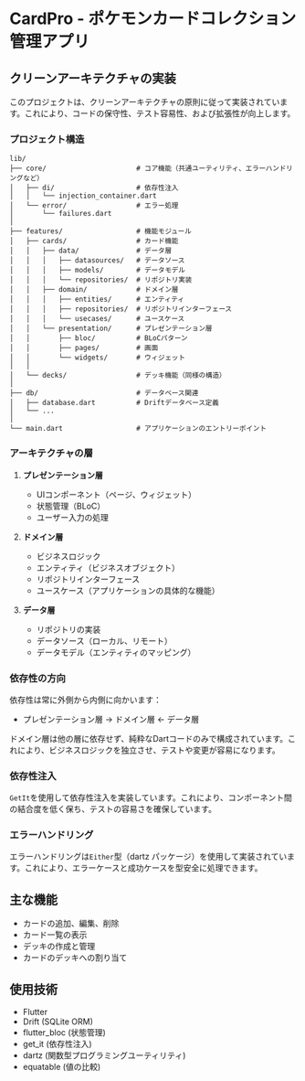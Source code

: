 # CardPro - ポケモンカードコレクション管理アプリ

## クリーンアーキテクチャの実装

このプロジェクトは、クリーンアーキテクチャの原則に従って実装されています。これにより、コードの保守性、テスト容易性、および拡張性が向上します。

### プロジェクト構造

```
lib/
├── core/                      # コア機能（共通ユーティリティ、エラーハンドリングなど）
│   ├── di/                    # 依存性注入
│   │   └── injection_container.dart
│   └── error/                 # エラー処理
│       └── failures.dart
│
├── features/                  # 機能モジュール
│   ├── cards/                 # カード機能
│   │   ├── data/              # データ層
│   │   │   ├── datasources/   # データソース
│   │   │   ├── models/        # データモデル
│   │   │   └── repositories/  # リポジトリ実装
│   │   ├── domain/            # ドメイン層
│   │   │   ├── entities/      # エンティティ
│   │   │   ├── repositories/  # リポジトリインターフェース
│   │   │   └── usecases/      # ユースケース
│   │   └── presentation/      # プレゼンテーション層
│   │       ├── bloc/          # BLoCパターン
│   │       ├── pages/         # 画面
│   │       └── widgets/       # ウィジェット
│   │
│   └── decks/                 # デッキ機能（同様の構造）
│
├── db/                        # データベース関連
│   ├── database.dart          # Driftデータベース定義
│   └── ...
│
└── main.dart                  # アプリケーションのエントリーポイント
```

### アーキテクチャの層

1. **プレゼンテーション層**
   - UIコンポーネント（ページ、ウィジェット）
   - 状態管理（BLoC）
   - ユーザー入力の処理

2. **ドメイン層**
   - ビジネスロジック
   - エンティティ（ビジネスオブジェクト）
   - リポジトリインターフェース
   - ユースケース（アプリケーションの具体的な機能）

3. **データ層**
   - リポジトリの実装
   - データソース（ローカル、リモート）
   - データモデル（エンティティのマッピング）

### 依存性の方向

依存性は常に外側から内側に向かいます：
- プレゼンテーション層 → ドメイン層 ← データ層

ドメイン層は他の層に依存せず、純粋なDartコードのみで構成されています。これにより、ビジネスロジックを独立させ、テストや変更が容易になります。

### 依存性注入

`GetIt`を使用して依存性注入を実装しています。これにより、コンポーネント間の結合度を低く保ち、テストの容易さを確保しています。

### エラーハンドリング

エラーハンドリングは`Either`型（dartz パッケージ）を使用して実装されています。これにより、エラーケースと成功ケースを型安全に処理できます。

## 主な機能

- カードの追加、編集、削除
- カード一覧の表示
- デッキの作成と管理
- カードのデッキへの割り当て

## 使用技術

- Flutter
- Drift (SQLite ORM)
- flutter_bloc (状態管理)
- get_it (依存性注入)
- dartz (関数型プログラミングユーティリティ)
- equatable (値の比較)

